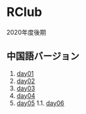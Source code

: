 # RClub 

2020年度後期

##  中国語バージョン

1. [day01](day01.html)
1. [day02](https://opueco.github.io/rclub-slides/2020ch/day02)
1. [day03](https://opueco.github.io/rclub-slides/2020ch/day03)
1. [day04](https://opueco.github.io/rclub-slides/2020ch/day04)
1. [day05](https://opueco.github.io/rclub-slides/2020ch/day05)
1.1. [day06](https://opueco.github.io/rclub-slides/2020ch/day06)
